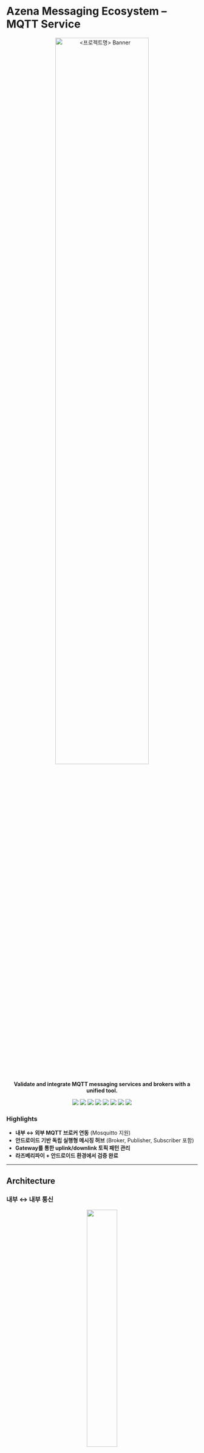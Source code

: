 # Azena Messaging Ecosystem – MQTT Service
<p align="center">
  <img src="https://github.com/user-attachments/assets/d15b5f1f-2052-4b2e-b914-270107ee7431" alt="<프로젝트명> Banner" width="70%" />
</p>

<p align="center">
  <b>Validate and integrate MQTT messaging services and brokers with a unified tool.</b>
</p>

<p align="center">
<!-- Android Studio 버전 -->
<img src="https://img.shields.io/badge/Android_Studio-Koala_(2024.1.1_Patch_1)-brightgreen?style=for-the-badge&logo=androidstudio&logoColor=white" />

<!-- Android 버전 -->
<img src="https://img.shields.io/badge/Android-≤_12_(API_32)-blue?style=for-the-badge&logo=android&logoColor=white" />

<!-- Raspberry Pi -->
<img src="https://img.shields.io/badge/Raspberry_Pi-Device-A22846?style=for-the-badge&logo=raspberrypi&logoColor=white" />

<!-- Android SDK -->
<img src="https://img.shields.io/badge/compileSdk-36-3DDC84?style=for-the-badge&logo=android&logoColor=white" />
<img src="https://img.shields.io/badge/targetSdk-36-3DDC84?style=for-the-badge&logo=android&logoColor=white" />
<img src="https://img.shields.io/badge/minSdk-24-3DDC84?style=for-the-badge&logo=android&logoColor=white" />

<!-- Java version -->
<img src="https://img.shields.io/badge/Java-11-007396?style=for-the-badge&logo=openjdk&logoColor=white" />

<!-- MQTT (Eclipse Paho) -->
<img src="https://img.shields.io/badge/MQTT-Eclipse_Paho_v1.2.5-2C2255?style=for-the-badge&logo=eclipseide&logoColor=white" />

</p>

### Highlights
- **내부 ↔ 외부 MQTT 브로커 연동** (Mosquitto 지원)  
- **안드로이드 기반 독립 실행형 메시징 허브** (Broker, Publisher, Subscriber 포함)  
- **Gateway를 통한 uplink/downlink 토픽 패턴 관리**  
- **라즈베리파이 + 안드로이드 환경에서 검증 완료**  
---

## Architecture

### 내부 ↔ 내부 통신
<p align="center">
  <img src="https://github.com/user-attachments/assets/5fda5904-9d37-4324-8dae-87ddd36bc08a" width="40%" />
</p>

### 내부 ↔ 외부 통신
<table>
<tr>
    <td><img src="https://github.com/user-attachments/assets/3372b3b6-22df-4a4c-b832-d55950039a4c" alt="uplink-broker"></td>
    <td><img src="https://github.com/user-attachments/assets/e029e60a-968f-4e0d-9743-4cc5d612e071" alt="downlink-subscriber"></td>
</tr>
</table>

- **내부 Publisher/Subscriber** : 내부 브로커를 통한 메시지 발행·수신  
- **내부 Broker** : 내부 메시징 허브, 구독/발행 관리  
- **Gateway** : 내부 Broker ↔ 외부 MQTT Broker 중계 (uplink/downlink 토픽 기반)  
- **외부 MQTT Broker (Mosquitto)** : 외부 Pub/Sub 클라이언트와 통신  
---

## Getting Started

### Setup
개발 환경 준비:
- **Android Studio Koala (2024.1.1 Patch 1)**  
- Android 버전 **12 이하 (SDK/API Level ≤ 32)**  
- **라즈베리파이 (Android OS)** + 공유기 연결  
- 보조 도구: [scrcpy](https://goharry.tistory.com/39) (안드로이드 화면 미러링)  

---

1. **내부 Broker 실행**
   
   ```bash
   ./broker_start.sh
   ```

3. **Publisher 실행**

   ```bash
   ./publisher_start.sh --topic test/topic --message "hello world"
   ```

4. **Subscriber 실행**

   ```bash
   ./subscriber_start.sh --topic test/topic
   ```

5. **Gateway 실행 (내부 ↔ 외부 브로커 연동)**

   ```bash
   ./gateway_start.sh --uplink "uplink/#" --downlink "downlink/#"
   ```

---

**개발 및 유지 관리 기관** : 한국전자기술연구원(KETI)
